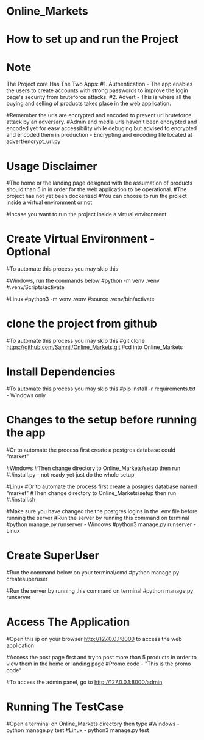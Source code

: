 # Online_Markets

# How to set up and run  the Project

# Note
The Project core Has The Two Apps:
#1. Authentication - The app enables the users to create accounts with strong passwords to improve the login page's security from bruteforce attacks.
#2. Advert - This is where all the buying and selling of products takes place in the web application. 

#Remember the urls are encrypted and encoded to prevent url bruteforce attack by an adversary.
#Admin and media urls haven't been encrypted and encoded yet for easy accessibility while debuging but advised to encrypted and encoded them in production - Encrypting and encoding file located at advert/encrypt_url.py

# Usage Disclaimer
#The home or the landing page designed with the assumation of products should than 5 in  in order for the web application to be operational.
#The project has not yet been dockerized
#You can choose to run the project inside a virtual environment or not

#Incase you want to run the project inside a virtual environment
# Create Virtual Environment - Optional
#To automate this process you may skip this

#Windows, run the commands below
#python -m venv .venv
#.venv/Scripts/activate

#Linux
#python3 -m venv .venv
#source .venv/bin/activate


# clone the project from github
#To automate this process you may skip this
#git clone https://github.com/Samnji/Online_Markets.git
#cd into Online_Markets

# Install Dependencies
#To automate this process you may skip this
#pip install -r requirements.txt - Windows only

# Changes to the setup before running the app
#Or to automate the process first create a postgres database could "market"

#Windows
#Then change directory to Online_Markets/setup then run
#./install.py - not ready yet just do the whole setup

#Linux
#Or to automate the process first create a postgres database named "market"
#Then change directory to Online_Markets/setup then run
#./install.sh

#Make sure you have changed the the postgres logins in the .env file before running the server
#Run the server by running this command on terminal
#python manage.py runserver - Windows
#python3 manage.py runserver - Linux

# Create SuperUser
#Run the command below on your terminal/cmd
#python manage.py createsuperuser

#Run the server by running this command on terminal
#python manage.py runserver


# Access The Application
#Open this ip on your browser http://127.0.0.1:8000 to access the web application

#Access the post page first and try to post more than 5 products in order to view them in the home or landing page
#Promo code - "This is the promo code"

#To access the admin panel, go to http://127.0.0.1:8000/admin

# Running The TestCase
#Open a terminal on Online_Markets directory then type
#Windows - python manage.py test
#Linux - python3 manage.py test

